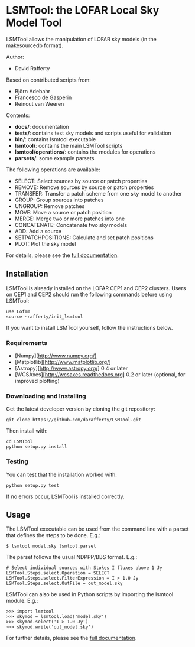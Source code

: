 LSMTool: the LOFAR Local Sky Model Tool
=======================================

LSMTool allows the manipulation of LOFAR sky models (in the makesourcedb format).

Author:
* David Rafferty

Based on contributed scripts from:
* Björn Adebahr
* Francesco de Gasperin
* Reinout van Weeren

Contents:
* __docs/__: documentation
* __tests/__: contains test sky models and scripts useful for validation
* __bin/__: contains lsmtool executable
* __lsmtool/__: contains the main LSMTool scripts
* __lsmtool/operations/__: contains the modules for operations
* __parsets/__: some example parsets


The following operations are available:
* SELECT: Select sources by source or patch properties
* REMOVE: Remove sources by source or patch properties
* TRANSFER: Transfer a patch scheme from one sky model to another
* GROUP: Group sources into patches
* UNGROUP: Remove patches
* MOVE: Move a source or patch position
* MERGE: Merge two or more patches into one
* CONCATENATE: Concatenate two sky models
* ADD: Add a source
* SETPATCHPOSITIONS: Calculate and set patch positions
* PLOT: Plot the sky model

For details, please see the [full documentation](docs/build/html/index.html).

Installation
------------

LSMTool is already installed on the LOFAR CEP1 and CEP2 clusters. Users on CEP1
and CEP2 should run the following commands before using LSMTool:

    use LofIm
    source ~rafferty/init_lsmtool

If you want to install LSMTool yourself, follow the instructions below.

### Requirements

* [Numpy][http://www.numpy.org/]
* [Matplotlib][http://www.matplotlib.org/]
* [Astropy][http://www.astropy.org/] 0.4 or later
* [WCSAxes][http://wcsaxes.readthedocs.org] 0.2 or later (optional, for improved plotting)

### Downloading and Installing

Get the latest developer version by cloning the git repository:

    git clone https://github.com/darafferty/LSMTool.git

Then install with:

    cd LSMTool
    python setup.py install

### Testing

You can test that the installation worked with:

    python setup.py test

If no errors occur, LSMTool is installed correctly.


Usage
-----

The LSMTool executable can be used from the command line with a parset that defines the steps
to be done. E.g.:

    $ lsmtool model.sky lsmtool.parset

The parset follows the usual NDPPP/BBS format. E.g.:

    # Select individual sources with Stokes I fluxes above 1 Jy
    LSMTool.Steps.select.Operation = SELECT
    LSMTool.Steps.select.FilterExpression = I > 1.0 Jy
    LSMTool.Steps.select.OutFile = out_model.sky

LSMTool can also be used in Python scripts by importing the lsmtool module. E.g.:

    >>> import lsmtool
    >>> skymod = lsmtool.load('model.sky')
    >>> skymod.select('I > 1.0 Jy')
    >>> skymod.write('out_model.sky')

For further details, please see the [full documentation](docs/build/html/index.html).
